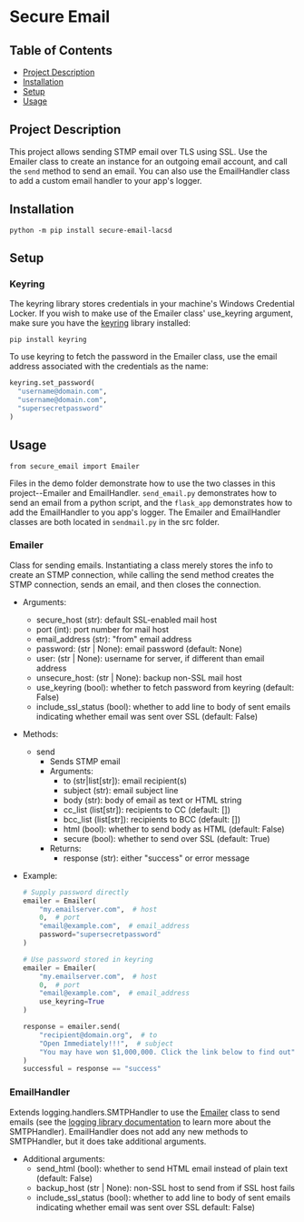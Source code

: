 # Secure Email

## Table of Contents

- [Project Description](#project-description)
- [Installation](#installation)
- [Setup](#setup)
- [Usage](#usage)

## Project Description

This project allows sending STMP email over TLS using SSL. Use the Emailer class to create an instance for an outgoing email account, and call the `send` method to send an email. You can also use the EmailHandler class to add a custom email handler to your app's logger.

## Installation

`python -m pip install secure-email-lacsd`

## Setup

### Keyring

The keyring library stores credentials in your machine's Windows Credential Locker. If you wish to make use of the Emailer class' use_keyring argument, make sure you have the [keyring](https://pypi.org/project/keyring/) library installed:

```
pip install keyring
```

To use keyring to fetch the password in the Emailer class, use the email address associated with the credentials as the name:

```Python
keyring.set_password(
  "username@domain.com",
  "username@domain.com",
  "supersecretpassword"
)
```

## Usage

`from secure_email import Emailer`

Files in the demo folder demonstrate how to use the two classes in this project--Emailer and EmailHandler. `send_email.py` demonstrates how to send an email from a python script, and the `flask_app` demonstrates how to add the EmailHandler to you app's logger. The Emailer and EmailHandler classes are both located in `sendmail.py` in the src folder.

### Emailer

Class for sending emails. Instantiating a class merely stores the info to create an STMP connection, while calling the send method creates the STMP connection, sends an email, and then closes the connection.

- Arguments:
  - secure_host (str): default SSL-enabled mail host
  - port (int): port number for mail host
  - email_address (str): "from" email address
  - password: (str | None): email password (default: None)
  - user: (str | None): username for server, if different than email address
  - unsecure_host: (str | None): backup non-SSL mail host
  - use_keyring (bool): whether to fetch password from keyring (default: False)
  - include_ssl_status (bool): whether to add line to body of sent emails indicating whether email was sent over SSL
    (default: False)
- Methods:
  - send
    - Sends STMP email
    - Arguments:
      - to (str|list[str]): email recipient(s)
      - subject (str): email subject line
      - body (str): body of email as text or HTML string
      - cc_list (list[str]): recipients to CC (default: [])
      - bcc_list (list[str]): recipients to BCC (default: [])
      - html (bool): whether to send body as HTML (default: False)
      - secure (bool): whether to send over SSL (default: True)
    - Returns:
      - response (str): either "success" or error message
- Example:

  ```Python
  # Supply password directly
  emailer = Emailer(
      "my.emailserver.com",  # host
      0,  # port
      "email@example.com",  # email_address
      password="supersecretpassword"
  )

  # Use password stored in keyring
  emailer = Emailer(
      "my.emailserver.com",  # host
      0,  # port
      "email@example.com",  # email_address
      use_keyring=True
  )

  response = emailer.send(
      "recipient@domain.org",  # to
      "Open Immediately!!!",  # subject
      "You may have won $1,000,000. Click the link below to find out",  # body
  )
  successful = response == "success"
  ```

### EmailHandler

Extends logging.handlers.SMTPHandler to use the [Emailer](#emailer) class to send emails (see the [logging library documentation](https://docs.python.org/3/library/logging.handlers.html#smtphandler) to learn more about the SMTPHandler). EmailHandler does not add any new methods to SMTPHandler, but it does take additional arguments.

- Additional arguments:
  - send_html (bool): whether to send HTML email instead of plain text (default: False)
  - backup_host (str | None): non-SSL host to send from if SSL host fails
  - include_ssl_status (bool): whether to add line to body of sent emails indicating whether email was sent over SSL default: False)

